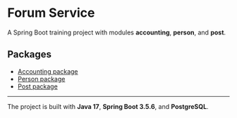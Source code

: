 # Forum Service

A Spring Boot training project with modules **accounting**, **person**, and **post**.

## Packages

- [Accounting package](src/main/java/cohort_65/java/forumservice/accounting)  
- [Person package](src/main/java/cohort_65/java/forumservice/person)  
- [Post package](src/main/java/cohort_65/java/forumservice/post)  

---

The project is built with **Java 17**, **Spring Boot 3.5.6**, and **PostgreSQL**.
